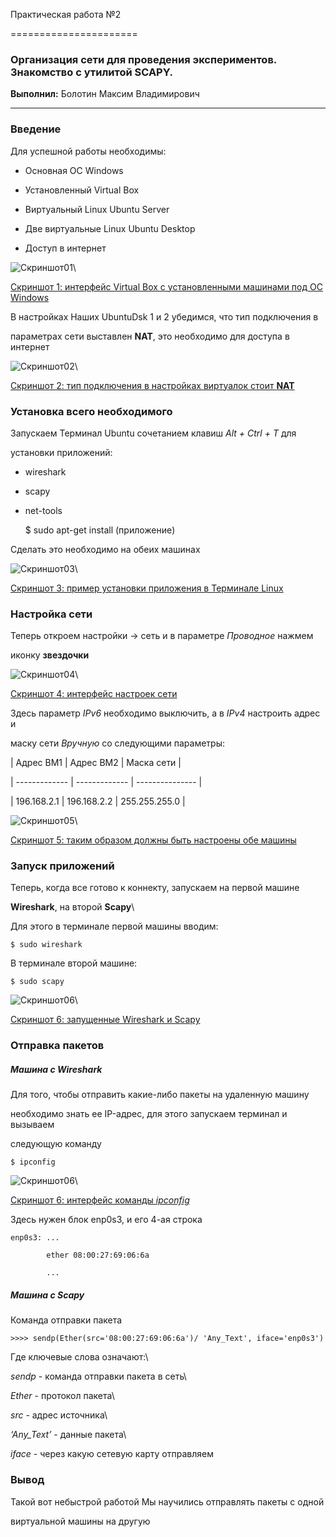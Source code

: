 Практическая работа №2

======================



### Организация сети для проведения экспериментов. Знакомство с утилитой SCAPY.



**Выполнил:** Болотин Максим Владимирович



* * * * *



### Введение



Для успешной работы необходимы:



-   Основная ОС Windows

-   Установленный Virtual Box

-   Виртуальный Linux Ubuntu Server

-   Две виртуальные Linux Ubuntu Desktop

-   Доступ в интернет



![Скриншот01](https://i.ibb.co/xF01m2V/01.jpg)\

 [Скриншот 1: интерфейс Virtual Box с установленными машинами под ОС Windows](https://i.ibb.co/xF01m2V/01.jpg)



В настройках Наших UbuntuDsk 1 и 2 убедимся, что тип подключения в

параметрах сети выставлен **NAT**, это необходимо для доступа в интернет



![Скриншот02](https://i.ibb.co/Qbn7KR1/02.jpg)\

 [Скриншот 2: тип подключения в настройках виртуалок стоит **NAT**](https://i.ibb.co/Qbn7KR1/02.jpg)



### Установка всего необходимого



Запускаем Терминал Ubuntu сочетанием клавиш *Alt + Ctrl + T* для

установки приложений:



-   wireshark

-   scapy

-   net-tools





    $ sudo apt-get install (приложение)



Сделать это необходимо на обеих машинах



![Скриншот03](https://i.ibb.co/ygxNYRY/03.jpg)\

 [Скриншот 3: пример установки приложения в Терминале Linux](https://i.ibb.co/ygxNYRY/03.jpg)



### Настройка сети



Теперь откроем настройки -\> сеть и в параметре *Проводное* нажмем

иконку **звездочки**



![Скриншот04](https://i.ibb.co/Vp4Lr71/04.jpg)\

 [Скриншот 4: интерфейс настроек сети](https://i.ibb.co/Vp4Lr71/04.jpg)



Здесь параметр *IPv6* необходимо выключить, а в *IPv4* настроить адрес и

маску сети *Вручную* со следующими параметры:



|  Адрес ВМ1   |  Адрес ВМ2   |  Маска сети |

 | ------------- | ------------- | --------------- |

 | 196.168.2.1 |  196.168.2.2  | 255.255.255.0 |



![Скриншот05](https://i.ibb.co/SJfx0s7/06.jpg)\

 [Скриншот 5: таким образом должны быть настроены обе машины](https://i.ibb.co/SJfx0s7/06.jpg)



### Запуск приложений



Теперь, когда все готово к коннекту, запускаем на первой машине

**Wireshark**, на второй **Scapy**\

 Для этого в терминале первой машины вводим:



    $ sudo wireshark



В терминале второй машине:



    $ sudo scapy



![Скриншот06](https://i.ibb.co/TgFGp7m/07.jpg)\

 [Скриншот 6: запущенные Wireshark и Scapy](https://i.ibb.co/TgFGp7m/07.jpg)



### Отправка пакетов



##### Машина с Wireshark



Для того, чтобы отправить какие-либо пакеты на удаленную машину

необходимо знать ее IP-адрес, для этого запускаем терминал и вызываем

следующую команду



    $ ipconfig



![Скриншот06](https://i.ibb.co/GCVRfKN/08.jpg)\

 [Скриншот 6: интерфейс команды *ipconfig*](https://i.ibb.co/GCVRfKN/08.jpg)



Здесь нужен блок enp0s3, и его 4-ая строка



    enp0s3: ...

            ether 08:00:27:69:06:6a

            ...



##### Машина с Scapy



Команда отправки пакета



    >>>> sendp(Ether(src='08:00:27:69:06:6a')/ 'Any_Text', iface='enp0s3')



Где ключевые слова означают:\

 *sendp* - команда отправки пакета в сеть\

 *Ether* - протокол пакета\

 *src* - адрес источника\

 *‘Any\_Text’* - данные пакета\

 *iface* - через какую сетевую карту отправляем



### Вывод



Такой вот небыстрой работой Мы научились отправлять пакеты с одной

виртуальной машины на другую


